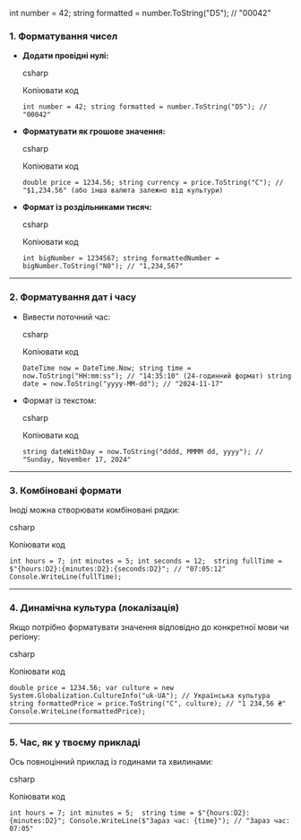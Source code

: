 
int number = 42;
string formatted = number.ToString("D5"); // "00042"


### 1. **Форматування чисел**

- **Додати провідні нулі:**
    
    csharp
    
    Копіювати код
    
    `int number = 42; string formatted = number.ToString("D5"); // "00042"`
    
- **Форматувати як грошове значення:**
    
    csharp
    
    Копіювати код
    
    `double price = 1234.56; string currency = price.ToString("C"); // "$1,234.56" (або інша валюта залежно від культури)`
    
- **Формат із роздільниками тисяч:**
    
    csharp
    
    Копіювати код
    
    `int bigNumber = 1234567; string formattedNumber = bigNumber.ToString("N0"); // "1,234,567"`
    

---

### 2. **Форматування дат і часу**

- Вивести поточний час:
    
    csharp
    
    Копіювати код
    
    `DateTime now = DateTime.Now; string time = now.ToString("HH:mm:ss"); // "14:35:10" (24-годинний формат) string date = now.ToString("yyyy-MM-dd"); // "2024-11-17"`
    
- Формат із текстом:
    
    csharp
    
    Копіювати код
    
    `string dateWithDay = now.ToString("dddd, MMMM dd, yyyy"); // "Sunday, November 17, 2024"`
    

---

### 3. **Комбіновані формати**

Іноді можна створювати комбіновані рядки:

csharp

Копіювати код

`int hours = 7; int minutes = 5; int seconds = 12;  string fullTime = $"{hours:D2}:{minutes:D2}:{seconds:D2}"; // "07:05:12" Console.WriteLine(fullTime);`

---

### 4. **Динамічна культура (локалізація)**

Якщо потрібно форматувати значення відповідно до конкретної мови чи регіону:

csharp

Копіювати код

`double price = 1234.56; var culture = new System.Globalization.CultureInfo("uk-UA"); // Українська культура string formattedPrice = price.ToString("C", culture); // "1 234,56 ₴" Console.WriteLine(formattedPrice);`

---

### 5. **Час, як у твоєму прикладі**

Ось повноцінний приклад із годинами та хвилинами:

csharp

Копіювати код

`int hours = 7; int minutes = 5;  string time = $"{hours:D2}:{minutes:D2}"; Console.WriteLine($"Зараз час: {time}"); // "Зараз час: 07:05"`